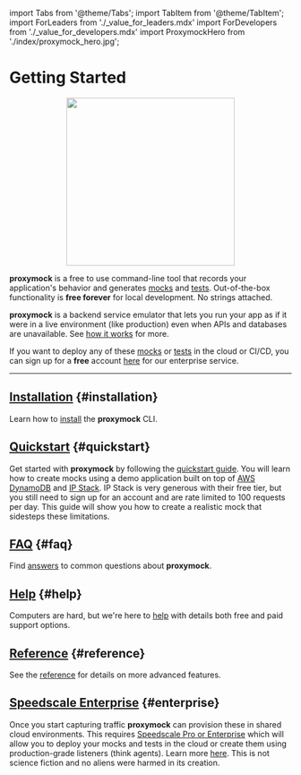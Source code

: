 import Tabs from '@theme/Tabs';
import TabItem from '@theme/TabItem';
import ForLeaders from './\_value_for_leaders.mdx'
import ForDevelopers from './\_value_for_developers.mdx'
import ProxymockHero from './index/proxymock_hero.jpg';

# Getting Started

<center><img src={ProxymockHero} width="300" /></center>

**proxymock** is a free to use command-line tool that records your application's behavior and generates [mocks](/reference/glossary.md#mock) and [tests](/reference/glossary.md#test). Out-of-the-box functionality is **free forever** for local development. No strings attached.

<Tabs>
  <TabItem value="for developers" label="For Developers">
    <ForDevelopers />
  </TabItem>
  <TabItem value="for leaders" label="For Leaders">
    <ForLeaders />
  </TabItem>
</Tabs>

**proxymock** is a backend service emulator that lets you run your app as if it were in a live environment (like production) even when APIs and databases are unavailable. See [how it works](../reference/index.md) for more.

If you want to deploy any of these [mocks](/reference/glossary.md#mock) or [tests](/reference/glossary.md#test) in the cloud or CI/CD, you can sign up for a **free** account [here](https://app.speedscale.com/signup) for our enterprise service.

---

## [Installation](./installation.md) {#installation}

Learn how to [install](./installation.md) the **proxymock** CLI.

## [Quickstart](./quickstart-cli.md) {#quickstart}

Get started with **proxymock** by following the [quickstart guide](./quickstart-cli.md). You will learn how to create mocks using a demo application built on top of [AWS DynamoDB](https://aws.amazon.com/dynamodb/) and [IP Stack](https://ipstack.com/). IP Stack is very generous with their free tier, but you still need to sign up for an account and are rate limited to 100 requests per day. This guide will show you how to create a realistic mock that sidesteps these limitations.

## [FAQ](./faq.md) {#faq}

Find [answers](./faq.md) to common questions about **proxymock**.

## [Help](./help.md) {#help}

Computers are hard, but we're here to [help](./help.md) with details both free and paid support options.

## [Reference](../reference/index.md) {#reference}

See the [reference](../reference/index.md) for details on more advanced features.

## [Speedscale Enterprise](../../intro.md) {#enterprise}

Once you start capturing traffic **proxymock** can provision these in shared cloud environments. This requires [Speedscale Pro or Enterprise](https://speedscale.com/pricing) which will allow you to deploy your mocks and tests in the cloud or create them using production-grade listeners (think agents). Learn more [here](../../intro.md). This is not science fiction and no aliens were harmed in its creation.
